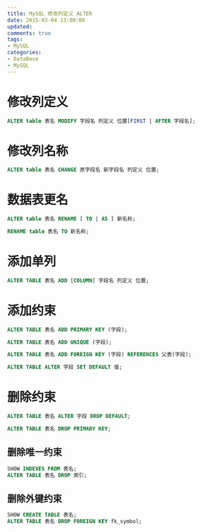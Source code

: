 ```yaml
---
title: MySQL 修改列定义 ALTER
date: 2015-03-04 13:00:00
updated:
comments: true
tags:
- MySQL
categories:
- DataBase
- MySQL
---
```


# 修改列定义

```sql
ALTER table 表名 MODIFY 字段名 列定义 位置[FIRST | AFTER 字段名];
```

<!--more-->

# 修改列名称

```sql
ALTER table 表名 CHANGE 原字段名 新字段名 列定义 位置;
```

# 数据表更名

```sql
ALTER table 表名 RENAME [ TO | AS ] 新名称;
```

```sql
RENAME table 表名 TO 新名称;
```

# 添加单列

```sql
ALTER TABLE 表名 ADD [COLUMN] 字段名 列定义 位置;
```

# 添加约束

```sql
ALTER TABLE 表名 ADD PRIMARY KEY (字段);
```

```sql
ALTER TABLE 表名 ADD UNIQUE (字段);
```

```sql
ALTER TABLE 表名 ADD FOREIGN KEY (字段) REFERENCES 父表(字段);
```

```sql
ALTER TABLE ALTER 字段 SET DEFAULT 值;
```

# 删除约束

```sql
ALTER TABLE 表名 ALTER 字段 DROP DEFAULT;
```

```sql
ALTER TABLE 表名 DROP PRIMARY KEY;
```

## 删除唯一约束

```sql
SHOW INDEXES FROM 表名;
ALTER TABLE 表名 DROP 索引;
```

## 删除外键约束

```sql
SHOW CREATE TABLE 表名;
ALTER TABLE 表名 DROP FOREIGN KEY fk_symbol;
```
